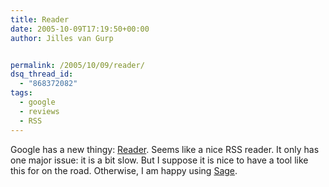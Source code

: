 ```yaml
---
title: Reader
date: 2005-10-09T17:19:50+00:00
author: Jilles van Gurp


permalink: /2005/10/09/reader/
dsq_thread_id:
  - "868372082"
tags:
  - google
  - reviews
  - RSS
---
```

Google has a new thingy:  [Reader](http://www.google.com/reader/lens/).
Seems like a nice RSS reader. It only has one major issue: it is a bit slow. But I suppose it is nice to have a tool like this for on the road. Otherwise, I am happy using [Sage](http://sage.mozdev.org).
